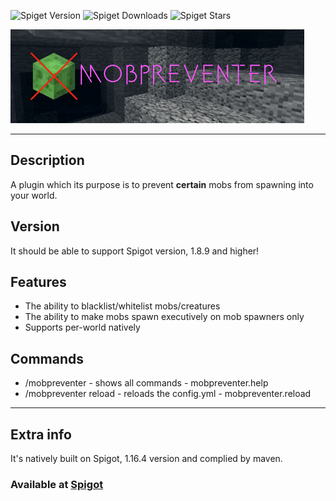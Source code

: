 ![Spiget Version](https://img.shields.io/spiget/version/84308?color=pink&label=Version&style=for-the-badge)
![Spiget Downloads](https://img.shields.io/spiget/downloads/84308?color=pink&style=for-the-badge)
![Spiget Stars](https://img.shields.io/spiget/rating/84308?color=pink&label=Stars&style=for-the-badge)

<img src="https://github.com/Tofpu/media/blob/master/images/banners/mobpreventer_banner.png?raw=true">

---

## Description
A plugin which its purpose is to prevent **certain** mobs from spawning into your world.

## Version
It should be able to support Spigot version, 1.8.9 and higher!

## Features
 * The ability to blacklist/whitelist mobs/creatures
 * The ability to make mobs spawn executively on mob spawners only
 * Supports per-world natively

## Commands
*  /mobpreventer - shows all commands - mobpreventer.help
*  /mobpreventer reload - reloads the config.yml - mobpreventer.reload

---

## Extra info
It's natively built on Spigot, 1.16.4 version and complied by maven.

### Available at [Spigot](https://www.spigotmc.org/resources/mobpreventer-1-8-8-1-16-4-prevent-mobs-from-spawning-into-your-world.84308/)

